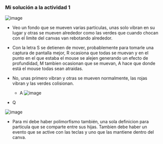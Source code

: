 ### Mi solución a la actividad 1

![image](https://github.com/user-attachments/assets/d09f1db0-9586-473f-9446-47a1216f41d2)

- Veo un fondo que se mueven varias particulas, unas solo vibran en su lugar y otras se mueven alrededor como las verdes que cuando chocan con el limite del canvas van rebotando alrededor.
- Con la letra S se detienen de mover, probablemente para tomarle una captura de pantalla mejor, R ocasiona que todas se muevan y en el punto en el que estaba el mouse se alejen generando un efecto de profundidad, M tambien ocasionan que se muevan, A hace que donde está el mouse todas sean atraidas.
- No, unas primero vibran y otras se mueven normalmente, las rojas vibran y las verdes colisionan.

  - A
  ![image](https://github.com/user-attachments/assets/188465b0-c972-4755-9715-305896860c11)

- Q

![image](https://github.com/user-attachments/assets/8f011744-ba83-4965-acc6-6bf55e276d64)

- Para mi debe haber polimorfismo también, una sola definicion para particula que se comparte entre sus hijas. Tambien debe haber un evento que se active con las teclas y uno que las mantiene dentro del canva.
